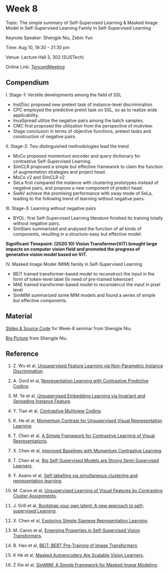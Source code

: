 # Week 8

Topic: The simple summary of Self-Supervised Learning & Masked Image Model in Self-Supervised Learning Family in Self-Supervised Learning

Keynote Speaker: Shengjie Niu, Zebin Yun

Time: Aug 10, 19:30 - 21:30 pm

Venue: Lecture Hall 3, 302 (SUSTech)

Online Link: [TencentMeeting](https://meeting.tencent.com/dm/ciI4lpALLhxz)

## Compendium

I. Stage-1: Verstile developments among the field of SSL

- InstDisc proposed new pretext task of instance-level discrimination.
- CPC employed the predictive pretxt task on SSL, so as to realize wide applicability.
- InvaSpread utilize the negative pairs among the batch samples.
- CMC first proposed the utilization from the perspective of mutiview.
- Stage conclusion in terms of objective functions, pretext tasks and construction of negative pairs.

II. Stage-2: Two distinguished methodologies lead the trend

- MoCo proposed momentum encoder and query dictionary for contrastive Self-Supervised Learning.
- SimCLR proposed a simple but effective framework to claim the function of augmentation strategies and project head.
- MoCo v2 and SimCLR v2
- SeLa first compared the instance with clustering prototypes instead of negative pairs, and propose a new component of predict head.
- SwAV achieve the promising performance with sway mode of SeLa, leading to the following trend of learning without negative pairs.

III. Stage-3: Learning without negative pairs

- BYOL: first Self-Supervised Learning literature finished its training totally without negative pairs.
- SimSiam summarized and analysed the function of all kinds of components, resulting in a structure-easy but effective model.

**Significant Timepoint: (2020.10) Vision Transfermer(ViT) brought large impacts on computer vision field and promoted the progress of generative vision model based on ViT.**

IV. Masked Image Model (MIM) family in Self-Supervised Learning

- BEiT trained transformer-based model to reconstruct the input in the form of token-level label (In need of pre-trained tokenizer)
- MAE trained transformer-based model to reconstercut the input in pixel level
- SimMIM summarized some MIM models and found a series of simple but effective components.

## Material

[Slides & Source Code](https://www.overleaf.com/read/dshmrcjjvyfk) for Week-8 seminar from Shengjie Niu.

[Big Picture](https://nbviewer.org/github/niusj03/23summer/blob/master/content/docs/pdfs/BigP.pdf) from Shengjie Niu.


## Reference

1. Z. Wu et al, [Unsupervised Feature Learning via Non-Parametric Instance Discrimination](https://arxiv.org/pdf/1805.01978.pdf).

2. A. Oord et al, [Representation Learning with Contrastive Predictive Coding](https://arxiv.org/abs/1807.03748).

3. M. Ye et al, [Unsupervised Embedding Learning via Invariant and Spreading Instance Feature](https://arxiv.org/abs/1904.03436).

4. Y. Tian et al, [Contrastive Multiview Coding](https://arxiv.org/abs/1906.05849).

5. K. He et al, [Momentum Contrast for Unsupervised Visual Representation Learning](https://arxiv.org/abs/1911.05722).

6. T. Chen et al, [A Simple Framework for Contrastive Learning of Visual Representations](https://arxiv.org/abs/2002.05709).

7. X. Chen et al, [Improved Baselines with Momentum Contrastive Learning](https://arxiv.org/abs/2003.04297).

8. T. Chen et al, [Big Self-Supervised Models are Strong Semi-Supervised Learners](https://arxiv.org/abs/2006.10029).

9. Y. Asano et al, [Self-labelling via simultaneous clustering and representation learning](https://arxiv.org/abs/1911.05371).

10. M. Caron et al, [Unsupervised Learning of Visual Features by Contrasting Cluster Assignments](https://arxiv.org/abs/2006.09882).

11. J. Grill et al, [Bootstrap your own latent: A new approach to self-supervised Learning](https://arxiv.org/abs/2006.07733).

12. X. Chen et al, [Exploring Simple Siamese Representation Learning](https://arxiv.org/abs/2011.10566).

13. M. Caron et al, [Emerging Properties in Self-Supervised Vision Transformers](https://arxiv.org/abs/2104.14294).

14. B. Hao et al, [BEiT: BERT Pre-Training of Image Transformers](https://arxiv.org/abs/2106.08254).

15. K He et al, [Masked Autoencoders Are Scalable Vision Learners](https://arxiv.org/abs/2111.06377).

16. Z Xie et al, [SimMIM: A Simple Framework for Masked Image Modeling](https://arxiv.org/abs/2111.09886).
